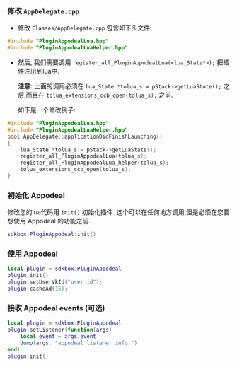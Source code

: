 ### 修改 `AppDelegate.cpp`
* 修改 `Classes/AppDelegate.cpp` 包含如下头文件:
```cpp
#include "PluginAppodealLua.hpp"
#include "PluginAppodealLuaHelper.hpp"
```

* 然后, 我们需要调用 `register_all_PluginAppodealLua(<lua_State*>);` 把插件注册到lua中.

  __注意:__ 上面的调用必须在 `lua_State *tolua_s = pStack->getLuaState();` 之后,而且在 `tolua_extensions_ccb_open(tolua_s);` 之前.

    如下是一个修改例子:
```cpp
#include "PluginAppodealLua.hpp"
#include "PluginAppodealLuaHelper.hpp"
bool AppDelegate::applicationDidFinishLaunching()
{
    lua_State *tolua_s = pStack->getLuaState();
    register_all_PluginAppodealLua(tolua_s);
    register_all_PluginAppodealLua_helper(tolua_s);
    tolua_extensions_ccb_open(tolua_s);
}
```

### 初始化 Appodeal
修改您的lua代码用 `init()` 初始化插件. 这个可以在任何地方调用,但是必须在您要想使用 Appodeal 的功能之前.
```lua
sdkbox.PluginAppodeal:init()
```

### 使用 Appodeal
```lua
local plugin = sdkbox.PluginAppodeal
plugin:init()
plugin:setUserVkId("user id");
plugin:cacheAd(15);
```

### 接收 Appodeal events (可选)

```lua
local plugin = sdkbox.PluginAppodeal
plugin:setListener(function(args)
    local event = args.event
    dump(args, "appodeal listener info:")
end)
plugin:init()
```

